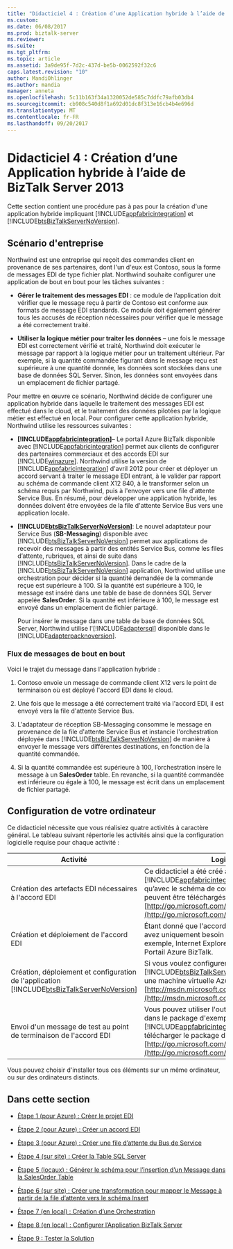 ```yaml
---
title: "Didacticiel 4 : Création d’une Application hybride à l’aide de BizTalk Server 2013 | Documents Microsoft"
ms.custom: 
ms.date: 06/08/2017
ms.prod: biztalk-server
ms.reviewer: 
ms.suite: 
ms.tgt_pltfrm: 
ms.topic: article
ms.assetid: 3a9de95f-7d2c-437d-be5b-0062592f32c6
caps.latest.revision: "10"
author: MandiOhlinger
ms.author: mandia
manager: anneta
ms.openlocfilehash: 5c11b163f34a1320052de585c7ddfc79afb03db4
ms.sourcegitcommit: cb908c540d8f1a692d01dc8f313e16cb4b4e696d
ms.translationtype: MT
ms.contentlocale: fr-FR
ms.lasthandoff: 09/20/2017
---
```

# <a name="tutorial-4-creating-a-hybrid-application-using-biztalk-server-2013"></a>Didacticiel 4 : Création d’une Application hybride à l’aide de BizTalk Server 2013
Cette section contient une procédure pas à pas pour la création d'une application hybride impliquant [!INCLUDE[appfabricintegration](../includes/appfabricintegration-md.md)] et [!INCLUDE[btsBizTalkServerNoVersion](../includes/btsbiztalkservernoversion-md.md)].  
  
## <a name="business-scenario"></a>Scénario d'entreprise  
 Northwind est une entreprise qui reçoit des commandes client en provenance de ses partenaires, dont l'un d'eux est Contoso, sous la forme de messages EDI de type fichier plat. Northwind souhaite configurer une application de bout en bout pour les tâches suivantes :  
  
-   **Gérer le traitement des messages EDI** : ce module de l’application doit vérifier que le message reçu à partir de Contoso est conforme aux formats de message EDI standards. Ce module doit également générer tous les accusés de réception nécessaires pour vérifier que le message a été correctement traité.  
  
-   **Utiliser la logique métier pour traiter les données** – une fois le message EDI est correctement vérifié et traité, Northwind doit exécuter le message par rapport à la logique métier pour un traitement ultérieur. Par exemple, si la quantité commandée figurant dans le message reçu est supérieure à une quantité donnée, les données sont stockées dans une base de données SQL Server. Sinon, les données sont envoyées dans un emplacement de fichier partagé.  
  
 Pour mettre en œuvre ce scénario, Northwind décide de configurer une application hybride dans laquelle le traitement des messages EDI est effectué dans le cloud, et le traitement des données pilotées par la logique métier est effectué en local. Pour configurer cette application hybride, Northwind utilise les ressources suivantes :  
  
-   **[!INCLUDE[appfabricintegration](../includes/appfabricintegration-md.md)]**– Le portail Azure BizTalk disponible avec [!INCLUDE[appfabricintegration](../includes/appfabricintegration-md.md)] permet aux clients de configurer des partenaires commerciaux et des accords EDI sur [!INCLUDE[winazure](../includes/winazure-md.md)]. Northwind utilise la version de [!INCLUDE[appfabricintegration](../includes/appfabricintegration-md.md)] d'avril 2012 pour créer et déployer un accord servant à traiter le message EDI entrant, à le valider par rapport au schéma de commande client X12 840, à le transformer selon un schéma requis par Northwind, puis à l'envoyer vers une file d'attente Service Bus. En résumé, pour développer une application hybride, les données doivent être envoyées de la file d'attente Service Bus vers une application locale.  
  
-   **[!INCLUDE[btsBizTalkServerNoVersion](../includes/btsbiztalkservernoversion-md.md)]**: Le nouvel adaptateur pour Service Bus (**SB-Messaging**) disponible avec [!INCLUDE[btsBizTalkServerNoVersion](../includes/btsbiztalkservernoversion-md.md)] permet aux applications de recevoir des messages à partir des entités Service Bus, comme les files d’attente, rubriques, et ainsi de suite dans [!INCLUDE[btsBizTalkServerNoVersion](../includes/btsbiztalkservernoversion-md.md)]. Dans le cadre de la [!INCLUDE[btsBizTalkServerNoVersion](../includes/btsbiztalkservernoversion-md.md)] application, Northwind utilise une orchestration pour décider si la quantité demandée de la commande reçue est supérieure à 100. Si la quantité est supérieure à 100, le message est inséré dans une table de base de données SQL Server appelée **SalesOrder**. Si la quantité est inférieure à 100, le message est envoyé dans un emplacement de fichier partagé.  
  
     Pour insérer le message dans une table de base de données SQL Server, Northwind utilise l'[!INCLUDE[adaptersql](../includes/adaptersql-md.md)] disponible dans le [!INCLUDE[adapterpacknoversion](../includes/adapterpacknoversion-md.md)].  
  
### <a name="end-to-end-message-flow"></a>Flux de messages de bout en bout  
 Voici le trajet du message dans l'application hybride :  
  
1.  Contoso envoie un message de commande client X12 vers le point de terminaison où est déployé l'accord EDI dans le cloud.  
  
2.  Une fois que le message a été correctement traité via l'accord EDI, il est envoyé vers la file d'attente Service Bus.  
  
3.  L'adaptateur de réception SB-Messaging consomme le message en provenance de la file d'attente Service Bus et instancie l'orchestration déployée dans [!INCLUDE[btsBizTalkServerNoVersion](../includes/btsbiztalkservernoversion-md.md)] de manière à envoyer le message vers différentes destinations, en fonction de la quantité commandée.  
  
4.  Si la quantité commandée est supérieure à 100, l’orchestration insère le message à un **SalesOrder** table. En revanche, si la quantité commandée est inférieure ou égale à 100, le message est écrit dans un emplacement de fichier partagé.  
  
## <a name="set-up-your-computer"></a>Configuration de votre ordinateur  
 Ce didacticiel nécessite que vous réalisiez quatre activités à caractère général. Le tableau suivant répertorie les activités ainsi que la configuration logicielle requise pour chaque activité :  
  
|Activité|Logiciels requis|  
|--------------|-----------------------|  
|Création des artefacts EDI nécessaires à l'accord EDI|Ce didacticiel a été créé avec la version de [!INCLUDE[appfabricintegration](../includes/appfabricintegration-md.md)] d'avril 2012 ainsi qu’avec le schéma de commande client X12 840. Ils peuvent être téléchargés à partir de [http://go.microsoft.com/fwlink/p/?LinkId=235057](http://go.microsoft.com/fwlink/p/?LinkId=235057).|  
|Création et déploiement de l'accord EDI|Étant donné que l'accord EDI est déployé sur Azure, vous avez uniquement besoin d'un navigateur Web (par exemple, Internet Explorer) pour vous connecter au Portail Azure BizTalk.|  
|Création, déploiement et configuration de l'application [!INCLUDE[btsBizTalkServerNoVersion](../includes/btsbiztalkservernoversion-md.md)]|Si vous voulez configurer un [!INCLUDE[btsBizTalkServerNoVersion](../includes/btsbiztalkservernoversion-md.md)] ordinateur sur une machine virtuelle Azure, suivez les instructions à [http://msdn.microsoft.com/library/azure/jj248689.aspx](http://msdn.microsoft.com/library/azure/jj248689.aspx).|  
|Envoi d'un message de test au point de terminaison de l'accord EDI|Vous pouvez utiliser l'outil MessageSender disponible dans le package d'exemples fourni avec [!INCLUDE[appfabricintegration](../includes/appfabricintegration-md.md)]. Vous pouvez télécharger le package d’exemples [http://go.microsoft.com/fwlink/p/?LinkId=235057](http://go.microsoft.com/fwlink/p/?LinkId=235057).|  
  
 Vous pouvez choisir d'installer tous ces éléments sur un même ordinateur, ou sur des ordinateurs distincts.  
  
## <a name="in-this-section"></a>Dans cette section  
  
-   [Étape 1 (pour Azure) : Créer le projet EDI](../core/step-1-for-azure-create-the-edi-project.md)  
  
-   [Étape 2 (pour Azure) : Créer un accord EDI](../core/step-2-for-azure-create-an-edi-agreement.md)  
  
-   [Étape 3 (pour Azure) : Créer une file d’attente du Bus de Service](../core/step-3-for-azure-create-a-service-bus-queue.md)  
  
-   [Étape 4 (sur site) : Créer la Table SQL Server](../core/step-4-on-premises-create-the-sql-server-table.md)  
  
-   [Étape 5 (locaux) : Générer le schéma pour l’insertion d’un Message dans la SalesOrder Table](../core/step-5-generate-the-schema-for-inserting-a-message-into-salesorder-table.md)  
  
-   [Étape 6 (sur site) : Créer une transformation pour mapper le Message à partir de la file d’attente vers le schéma Insert](../core/step-6-map-the-message-from-the-queue-to-the-insert-schema.md)  
  
-   [Étape 7 (en local) : Création d’une Orchestration](../core/step-7-on-premises-create-an-orchestration.md)  
  
-   [Étape 8 (en local) : Configurer l’Application BizTalk Server](../core/step-8-on-premises-configure-the-biztalk-server-application.md)  
  
-   [Étape 9 : Tester la Solution](../core/step-9-test-the-solution.md)